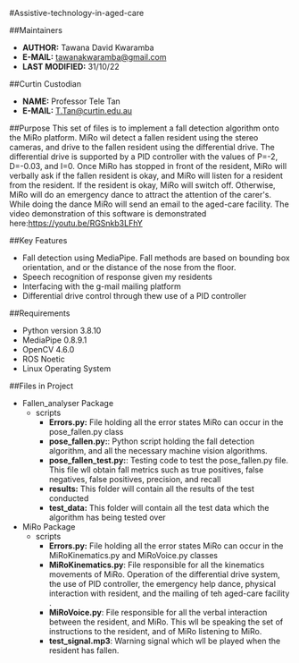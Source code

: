 #Assistive-technology-in-aged-care

##Maintainers
- **AUTHOR:** Tawana David Kwaramba
- **E-MAIL:** tawanakwaramba@gmail.com
- **LAST MODIFIED:** 31/10/22

##Curtin Custodian
- **NAME:** Professor Tele Tan
- **E-MAIL:** T.Tan@curtin.edu.au

##Purpose
This set of files is to implement a fall detection algorithm onto the MiRo platform. MiRo wil detect a fallen resident using the stereo cameras, and drive to the fallen resident using the differential drive. The differential drive is supported by a PID controller with the values of P=-2, D=-0.03, and I=0. Once MiRo has stopped in front of the resident, MiRo will verbally ask if the fallen resident is okay, and MiRo will listen for a resident from the resident. If the resident is okay, MiRo will switch off. Otherwise, MiRo will do an emergency dance to attract the attention of the carer's. While doing the dance MiRo will send an email to the aged-care facility. The video demonstration of this software is demonstrated here:https://youtu.be/RGSnkb3LFhY

##Key Features
- Fall detection using MediaPipe. Fall methods are based on bounding box
orientation, and or the distance of the nose from the floor. 
- Speech recognition of response given my residents
- Interfacing with the g-mail mailing platform 
- Differential drive control through thew use of a PID controller

##Requirements
- Python version 3.8.10
- MediaPipe 0.8.9.1
- OpenCV 4.6.0
- ROS Noetic 
- Linux Operating System

##Files in Project
- Fallen_analyser Package 
    - scripts
        - **Errors.py:** File holding all the error states MiRo can occur in the pose_fallen.py class 
        - **pose_fallen.py:**: Python script holding the fall detection algorithm, and all the necessary machine vision algorithms.
        - **pose_fallen_test.py:**: Testing code to test the pose_fallen.py file. This file wll obtain fall metrics such as true positives, false negatives, false positives, precision, and recall
        - **results:** This folder will contain all the results of the test conducted
        - **test_data:** This folder will contain all the test data which the algorithm has being tested over
- MiRo Package
    - scripts
        - **Errors.py:** File holding all the error states MiRo can occur in the MiRoKinematics.py and MiRoVoice.py classes
        - **MiRoKinematics.py**: File responsible for all the kinematics movements of MiRo. Operation of the differential drive system, the use of PID controller, the emergency help dance, physical interaction with resident, and the mailing of teh aged-care facility . 
        - **MiRoVoice.py**: File responsible for all the verbal interaction between the resident, and MiRo. This wll be speaking the set of instructions to the resident, and of MiRo listening to MiRo.
        - **test_signal.mp3**: Warning signal which wll be played when the resident has fallen.
